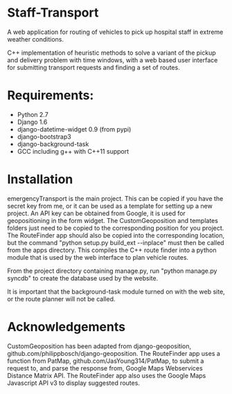 Staff-Transport
===============

A web application for routing of vehicles to pick up hospital staff in extreme weather conditions.

C++ implementation of heuristic methods to solve a variant of the pickup and delivery problem with time windows, with a web based user interface for submitting transport requests and finding a set of routes.

Requirements:
=============

* Python 2.7
* Django 1.6
* django-datetime-widget 0.9 (from pypi)
* django-bootstrap3
* django-background-task
* GCC including g++ with C++11 support

Installation
============

emergencyTransport is the main project. This can be copied if you have the secret key from me, or it can be used as a template for setting up a new project. An
API key can be obtained from Google, it is used for geopositioning in the form widget.
The CustomGeoposition and templates folders just need to be copied to the corresponding position for you project. The RouteFinder app should also be copied into the corresponding location, but the command
"python setup.py build_ext --inplace" must then be called from the apps directory. This compiles the C++ route finder into a python module that is used by the web interface to plan vehicle routes.

From the project directory containing manage.py, run "python manage.py syncdb" to create the database used by the website.

It is important that the background-task module turned on with the web site, or the route planner will not be called.

Acknowledgements
================

CustomGeoposition has been adapted from django-geoposition, github.com/philippbosch/django-geoposition.
The RouteFinder app uses a function from PatMap, github.com/JasYoung314/PatMap, to submit a request to, and parse the response from, Google Maps Webservices Distance Matrix API.
The RouteFinder app also uses the Google Maps Javascript API v3 to display suggested routes.
